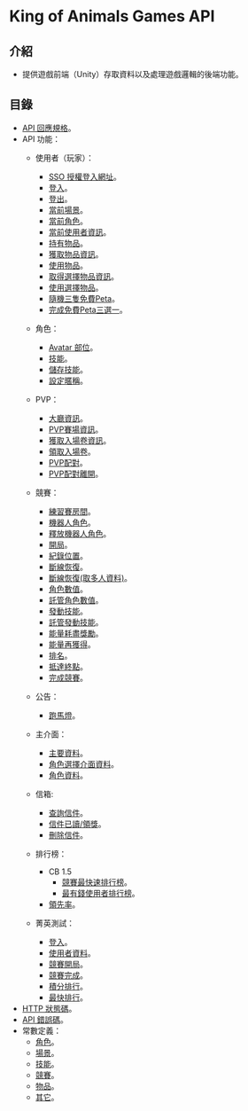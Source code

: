 # King of Animals Games API

## 介紹

- 提供遊戲前端（Unity）存取資料以及處理遊戲邏輯的後端功能。

## 目錄

- [API 回應規格](response.md)。
- API 功能：
	- 使用者（玩家）：
		- [SSO 授權登入網址](User/SSOAuthURL.md)。
		- [登入](User/Login.md)。
		- [登出](User/Logout.md)。
		- [當前場景](User/CurrentScene.md)。
		- [當前角色](User/CurrentPlayer.md)。
		- [當前使用者資訊](User/CurrentInfo.md)。
		- [持有物品](User/Items.md)。
		- [獲取物品資訊](User/GetItemInfo.md)。
		- [使用物品](User/UseItems.md)。
		- [取得選擇物品資訊](User/GetItemSelectInfo.md)。
		- [使用選擇物品](User/UseItemSelect.md)。				
		- [隨機三隻免費Peta](User/Get3FreePlayer.md)。
		- [完成免費Peta三選一](User/FinishFreePlayer.md)。
			
	- 角色：
		- [Avatar 部位](Player/AvatarParts.md)。
		- [技能](Player/Skills.md)。
		- [儲存技能](Player/SetSkill.md)。
		- [設定暱稱](Player/SetNickname.md)。
	- PVP：
		- [大廳資訊](PVP/LobbyInfo.md)。
		- [PVP賽場資訊](PVP/PVPInfo.md)。
		- [獲取入場卷資訊](PVP/GetTicketsInfo.md)。
		- [領取入場卷](PVP/ReceiveTicket.md)。
		- [PVP配對](PVP/PVPMatch.md)。
		- [PVP配對離開](PVP/PVPMatchQuit.md)。
	- 競賽：
		- [練習賽房間](Races/StudyRoom.md)。
		- [機器人角色](Races/BotPlayer.md)。
		- [釋放機器人角色](Races/BotPlayerRelease.md)。
		- [開局](Races/Ready.md)。
		- [紀錄位置](Races/RecordPositions.md)。
		- [斷線恢復](Races/OfflineRecovery.md)。
		- [斷線恢復(取多人資料)](Races/OfflineRecoveryData.md)。
		- [角色數值](Races/PlayerValues.md)。
		- [託管角色數值](Races/HostedPlayerValues.md)。
		- [發動技能](Races/LaunchSkill.md)。
		- [託管發動技能](Races/HostedLaunchSkill.md)。
		- [能量耗盡獎勵](Races/BonusEnergyRunOut.md)。
		- [能量再獲得](Races/EnergyAgain.md)。
		- [排名](Races/Rankings.md)。
		- [抵達終點](Races/ReachEnd.md)。
		- [完成競賽](Races/FinishRace.md)。
	- 公告：
		- [跑馬燈](Notices/Marquee.md)。
	- 主介面：
		- [主要資料](MainMenu/MainData.md)。
		- [角色選擇介面資料](MainMenu/CharacterSelectData.md)。
		- [角色資料](MainMenu/CharacterData.md)。
	- 信箱:
		- [查詢信件](Mails/GetMails.md)。
		- [信件已讀/領獎](Mails/ReceiveMailsRewards.md)。
		- [刪除信件](Mails/DeleteMails.md)。
	- 排行榜：
		- CB 1.5
			- [競賽最快速排行榜](Leaderboard/CB15/RaceFastest.md)。
			- [最有錢使用者排行榜](leaderboard/CB15/UserRichest.md)。
		- [領先率](leaderboard/LeadRate.md)。
	- 菁英測試：
		- [登入](EliteTest/Login.md)。
		- [使用者資料](EliteTest/UserInfo.md)。
		- [競賽開局](EliteTest/RaceBegin.md)。
		- [競賽完成](EliteTest/RaceFinish.md)。
		- [積分排行](EliteTest/ScoreList.md)。
		- [最快排行](EliteTest/FastestList.md)。
- [HTTP 狀態碼](codes/httpCode.md)。
- [API 錯誤碼](codes/errorCode.md)。
- 常數定義：
	- [角色](codes/player.md)。
	- [場景](codes/scene.md)。
	- [技能](codes/skill.md)。
	- [競賽](codes/race.md)。
	- [物品](codes/item.md)。
	- [其它](codes/other.md)。
